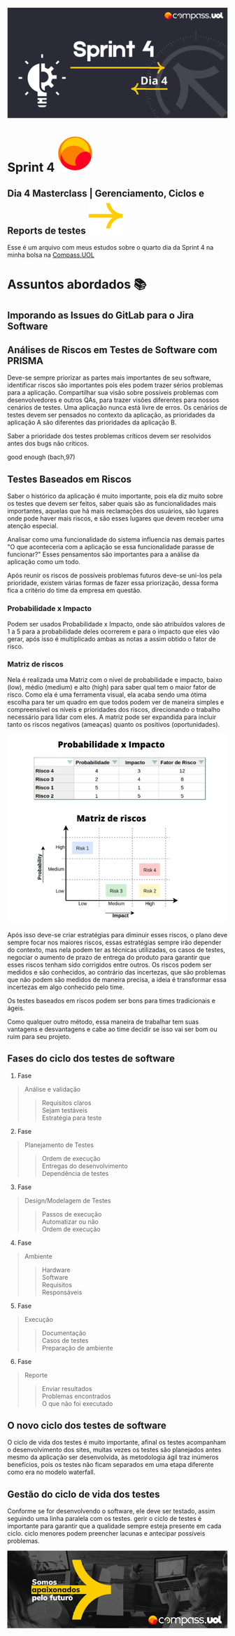 ![Sprint 4, dia 4](img/readMeImg/S4d4Banner.svg)

# Sprint 4 ![Logo](img/readMeImg/smalllogouol.svg)
## Dia 4 Masterclass | Gerenciamento, Ciclos e Reports de testes ![Logo2](img/readMeImg/sd.svg)
Esse é um arquivo com meus estudos sobre o quarto dia da Sprint 4 na minha bolsa na [Compass.UOL](https://compass.uol/en/about-us/)


# Assuntos abordados 📚

## Imporando as Issues do GitLab para o Jira Software


## Análises de Riscos em Testes de Software com PRISMA

Deve-se sempre priorizar as partes mais importantes de seu software, identificar riscos são importantes pois eles podem trazer sérios problemas para a aplicação.
Compartilhar sua visão sobre possíveis problemas com desenvolvedores e outros QAs, para trazer visões diferentes para nossos cenários de testes. Uma aplicação nunca está livre de erros. Os cenários de testes devem ser pensados no contexto da aplicação, as prioridades da aplicação A são diferentes das prioridades da aplicação B.

Saber a prioridade dos testes
problemas críticos devem ser resolvidos antes dos bugs não críticos.

good enough (bach,97)


## Testes Baseados em Riscos

Saber o histórico da aplicação é muito importante, pois ela diz muito sobre os testes que devem ser feitos, saber quais são as funcionalidades mais importantes, aquelas que há mais reclamações dos usuários, são lugares onde pode haver mais riscos, e são esses lugares que devem receber uma atenção especial.

Analisar como uma funcionalidade do sistema influencia nas demais partes "O que aconteceria com a aplicação se essa funcionalidade parasse de funcionar?" Esses pensamentos são importantes para a análise da aplicação como um todo.

Após reunir os riscos de possíveis problemas futuros deve-se uni-los pela prioridade, existem várias formas de fazer essa priorização, dessa forma fica a critério do time da empresa em questão.


### Probabilidade x Impacto
Podem ser usados Probabilidade x Impacto, onde são atribuídos valores de 1 a 5 para a probabilidade deles ocorrerem e para o impacto que eles vão gerar, após isso é multiplicado ambas as notas a assim obtido o fator de risco.


### Matriz de riscos
Nela é realizada uma Matriz com o nível de probabilidade e impacto, baixo (low), médio (medium) e alto (high)  para saber qual tem o maior fator de risco.
Como ela é uma ferramenta visual, ela acaba sendo uma ótima escolha para ter um quadro em que todos podem ver de maneira simples e compreensível os níveis e prioridades dos riscos, direcionando o trabalho necessário para lidar com eles. A matriz pode ser expandida para incluir tanto os riscos negativos (ameaças) quanto os positivos (oportunidades).

![Prioridade](img/prioridade.png)

Após isso deve-se criar estratégias para diminuir esses riscos, o plano deve sempre focar nos maiores riscos, essas estratégias sempre irão depender do contexto, mas nela podem ter as técnicas utilizadas, os casos de testes, negociar o aumento de prazo de entrega do produto para garantir que esses riscos tenham sido corrigidos entre outros.
Os riscos podem ser medidos e são conhecidos, ao contrário das incertezas, que são problemas que não podem são medidos de maneira precisa, a ideia é transformar essa incertezas em algo conhecido pelo time.

Os testes baseados em riscos podem ser bons para times tradicionais e ágeis.

Como qualquer outro método, essa maneira de trabalhar tem suas vantagens e desvantagens e cabe ao time decidir se isso vai ser bom ou ruim para seu projeto.


## Fases do ciclo dos testes de software

1. Fase
> Análise e validação  
>> Requisitos claros  
>> Sejam testáveis    
>> Estratégia para teste

2. Fase
> Planejamento de Testes  
>> Ordem de execução  
>> Entregas do desenvolvimento  
>> Dependência de testes  

3. Fase
> Design/Modelagem de Testes  
>> Passos de execução  
>> Automatizar ou não  
>> Ordem de execução  

4. Fase
> Ambiente  
>> Hardware  
>> Software  
>> Requisitos  
>> Responsáveis  

5. Fase
> Execução  
>> Documentação  
>> Casos de testes  
>> Preparação de ambiente  

6. Fase
> Reporte  
>> Enviar resultados  
>> Problemas encontrados  
>> O que não foi executado  


## O novo ciclo dos testes de software
O ciclo de vida dos testes é muito importante, afinal os testes acompanham o desenvolvimento dos sites, muitas vezes os testes são planejados antes mesmo da aplicação ser desenvolvida, às metodologia ágil traz inúmeros benefícios, pois os testes não ficam separados em uma etapa diferente como era no modelo waterfall.


## Gestão do ciclo de vida dos testes
Conforme se for desenvolvendo o software, ele deve ser testado, assim seguindo uma linha paralela com os testes. gerir o ciclo de testes é importante para  garantir que a qualidade sempre esteja presente em cada ciclo. ciclo menores podem preencher lacunas e antecipar possíveis problemas.


![Rodapé](img/readMeImg/rodape.png)

